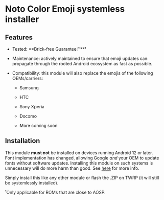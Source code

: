 # Noto Color Emoji systemless installer

## Features

- Tested: **Brick-free Guarantee!™**¹

- Maintenance: actively maintained to ensure that emoji updates can propagate through the rooted Android ecosystem as fast as possible.

- Compatibility: this module will also replace the emojis of the following OEMs/carriers:
  - Samsung

  - HTC
  
  - Sony Xperia

  - Docomo

  - More coming soon

## Installation

This module **must not** be installed on devices running Android 12 or later. Font implementation has changed, allowing Google *and* your OEM to update fonts without software updates. Installing this module on such systems is unnecessary will do more harm than good. See [here](https://source.android.com/devices/architecture/custom-font-fallback) for more info.

Simply install this like any other module or flash the .ZIP on TWRP (it will still be systemlessly installed).

¹Only applicable for ROMs that are close to AOSP.
